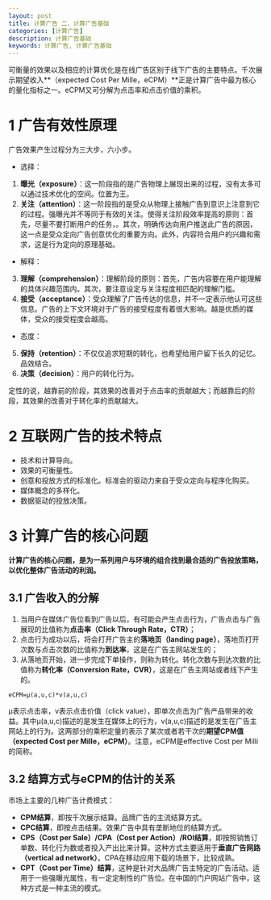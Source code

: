 ```yaml
---
layout: post
title: 计算广告 二、计算广告基础
categories: [计算广告]
description: 计算广告基础
keywords: 计算广告, 计算广告基础
---
```


可衡量的效果以及相应的计算优化是在线广告区别于线下广告的主要特点。千次展示期望收入**（expected Cost Per Mille，eCPM）**正是计算广告中最为核心的量化指标之一。eCPM又可分解为点击率和点击价值的乘积。

# 1 广告有效性原理
广告效果产生过程分为三大步，六小步。
- 选择：
1. **曝光（exposure）**：这一阶段指的是广告物理上展现出来的过程，没有太多可以通过技术优化的空间。位置为王。
2. **关注（attention）**：这一阶段指的是受众从物理上接触广告到意识上注意到它的过程。强曝光并不等同于有效的关注。使得关注阶段效率提高的原则：首先，尽量不要打断用户的任务，。其次，明确传达向用户推送此广告的原因，这一点是受众定向广告创意优化的重要方向。此外，内容符合用户的兴趣和需求，这是行为定向的原理基础。
- 解释：
3. **理解（comprehension）**：理解阶段的原则：首先，广告内容要在用户能理解的具体兴趣范围内。其次，要注意设定与关注程度相匹配的理解门槛。
4. **接受（acceptance）**：受众理解了广告传达的信息，并不一定表示他认可这些信息。广告的上下文环境对于广告的接受程度有着很大影响。越是优质的媒体，受众的接受程度会越高。
- 态度：
5. **保持（retention）**：不仅仅追求短期的转化，也希望给用户留下长久的记忆。品效结合。
6. **决策（decision）**：用户的转化行为。

定性的说，越靠前的阶段，其效果的改善对于点击率的贡献越大；而越靠后的阶段，其效果的改善对于转化率的贡献越大。

# 2 互联网广告的技术特点
* 技术和计算导向。
* 效果的可衡量性。
* 创意和投放方式的标准化。标准会的驱动力来自于受众定向与程序化购买。
* 媒体概念的多样化。
* 数据驱动的投放决策。

# 3 计算广告的核心问题
**计算广告的核心问题，是为一系列用户与环境的组合找到最合适的广告投放策略，以优化整体广告活动的利润。**

## 3.1 广告收入的分解
1. 当用户在媒体广告位看到广告以后，有可能会产生点击行为，广告点击与广告展现的比值称为**点击率（Click Through Rate，CTR）**；
2. 点击行为成功以后，将会打开广告主的**落地页（landing page）**，落地页打开次数与点击次数的比值称为**到达率**，这是在广告主网站发生的；
3. 从落地页开始，进一步完成下单操作，则称为转化。转化次数与到达次数的比值称为**转化率（Conversion Rate，CVR）**，这是在广告主网站或者线下产生的。
```
eCPM=μ(a,u,c)*v(a,u,c)
```
μ表示点击率，v表示点击价值（click value），即单次点击为广告产品带来的收益。其中μ(a,u,c)描述的是发生在媒体上的行为，v(a,u,c)描述的是发生在广告主网站上的行为。这两部分的乘积定量的表示了某次或者若干次的**期望CPM值（expected Cost per Mille，eCPM）**。注意，eCPM是effective Cost per Milli的简称。

## 3.2 结算方式与eCPM的估计的关系
市场上主要的几种广告计费模式：
* **CPM结算**，即按千次展示结算。品牌广告的主流结算方式。
* **CPC结算**，即按点击结果。效果广告中具有垄断地位的结算方式。
* **CPS（Cost per Sale）/CPA（Cost per Action）/ROI结算**，即按照销售订单数、转化行为数或者投入产出比来计算。这种方式主要适用于**垂直广告网路（vertical ad network）**。CPA在移动应用下载的场景下，比较成熟。
* **CPT（Cost per Time）结算**，这种是针对大品牌广告主特定的广告活动。适用于一些强曝光属性，有一定定制性的广告位。在中国的门户网站广告中，这种方式是一种主流的模式。
